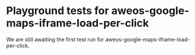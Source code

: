 # Playground tests for aweos-google-maps-iframe-load-per-click
We are still awaiting the first test run for aweos-google-maps-iframe-load-per-click.
